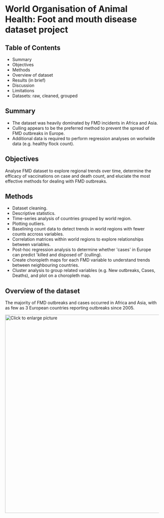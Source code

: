 # World Organisation of Animal Health: Foot and mouth disease dataset project

## Table of Contents
* Summary
* Objectives
* Methods
* Overview of dataset
* Results (in brief)
* Discussion
* Limitations
* Datasets: raw, cleaned, grouped

## Summary
* The dataset was heavily dominated by FMD incidents in Africa and Asia.
* Culling appears to be the preferred method to prevent the spread of FMD outbreaks in Europe.
* Additional data is required to perform regression analyses on worlwide data (e.g. healthy flock count).

## Objectives
Analyse FMD dataset to explore regional trends over time, determine the efficacy of vaccinations on case and death count, and eluciate the most effective methods for dealing with FMD outbreaks.

## Methods
* Dataset cleaning.
* Descriptive statistics.
* Time-series analysis of countries grouped by world region.
* Plotting outliers.
* Baselining count data to detect trends in world regions with fewer counts accross variables.
* Correlation matrices within world regions to explore relationships between variables.
* Post-hoc regression analysis to determine whether 'cases' in Europe can predict 'killed and disposed of' (culling).
* Create choropleth maps for each FMD variable to understand trends between neighbouring countries.
* Cluster analysis to group related variables (e.g. New outbreaks, Cases, Deaths), and plot on a choropleth map.

## Overview of the dataset
The majority of FMD outbreaks and cases occurred in Africa and Asia, with as few as 3 European countries reporting outbreaks since 2005.

<a href="https://drive.google.com/uc?export=view&id=<1jt9cwg6YEwzh510e6ZfpmeSB74YtD331>"><img src="https://drive.google.com/uc?export=view&id=<1jt9cwg6YEwzh510e6ZfpmeSB74YtD331>" style="width: 650px; max-width: 100%; height: auto" title="Click to enlarge picture" />
